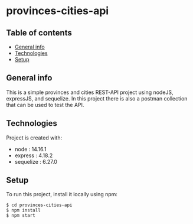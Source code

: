# provinces-cities-api
## Table of contents
* [General info](#general-info)
* [Technologies](#technologies)
* [Setup](#setup)

## General info
This is a simple provinces and cities REST-API project using nodeJS, expressJS, and sequelize. In this project there is also a postman collection that can be used to test the API.
	
## Technologies
Project is created with:
* node : 14.16.1
* express : 4.18.2
* sequelize : 6.27.0
	
## Setup
To run this project, install it locally using npm:

```
$ cd provinces-cities-api
$ npm install
$ npm start
```
